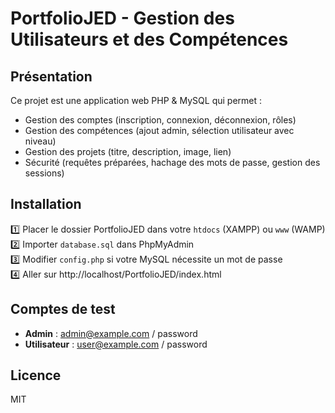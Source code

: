 # PortfolioJED - Gestion des Utilisateurs et des Compétences

## Présentation
Ce projet est une application web PHP & MySQL qui permet :
- Gestion des comptes (inscription, connexion, déconnexion, rôles)
- Gestion des compétences (ajout admin, sélection utilisateur avec niveau)
- Gestion des projets (titre, description, image, lien)
- Sécurité (requêtes préparées, hachage des mots de passe, gestion des sessions)

## Installation
1️⃣ Placer le dossier PortfolioJED dans votre `htdocs` (XAMPP) ou `www` (WAMP)  
2️⃣ Importer `database.sql` dans PhpMyAdmin  
3️⃣ Modifier `config.php` si votre MySQL nécessite un mot de passe  
4️⃣ Aller sur http://localhost/PortfolioJED/index.html

## Comptes de test
- **Admin** : admin@example.com / password  
- **Utilisateur** : user@example.com / password  

## Licence
MIT
